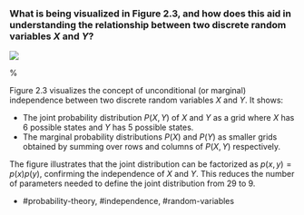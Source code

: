 ### What is being visualized in Figure 2.3, and how does this aid in understanding the relationship between two discrete random variables $X$ and $Y$?

![](https://cdn.mathpix.com/cropped/2024_06_13_647790ec99d4643bfdd1g-1.jpg?height=380&width=510&top_left_y=198&top_left_x=755)

%

Figure 2.3 visualizes the concept of unconditional (or marginal) independence between two discrete random variables $X$ and $Y$. It shows:

- The joint probability distribution $P(X, Y)$ of $X$ and $Y$ as a grid where $X$ has 6 possible states and $Y$ has 5 possible states.
- The marginal probability distributions $P(X)$ and $P(Y)$ as smaller grids obtained by summing over rows and columns of $P(X, Y)$ respectively.

The figure illustrates that the joint distribution can be factorized as $p(x, y) = p(x)p(y)$, confirming the independence of $X$ and $Y$. This reduces the number of parameters needed to define the joint distribution from 29 to 9.

- #probability-theory, #independence, #random-variables